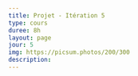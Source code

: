 ```yaml
---
title: Projet - Itération 5
type: cours
duree: 8h
layout: page
jour: 5
img: https://picsum.photos/200/300
description:
---
```

